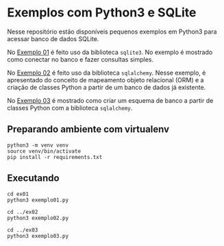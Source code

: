 # Exemplos com Python3 e SQLite

Nesse repositório estão disponíveis pequenos exemplos em Python3 para acessar banco de dados SQLite.

No [Exemplo 01](ex01) é feito uso da biblioteca `sqlite3`. No exemplo é mostrado como conectar no banco e fazer consultas simples.

No [Exemplo 02](ex02) é feito uso da biblioteca `sqlalchemy`. Nesse exemplo, é apresentado do conceito de mapeamento objeto relacional (ORM) e a criação de classes Python a partir de um banco de dados já existente.

No [Exemplo 03](ex03) é mostrado como criar um esquema de banco a partir de classes Python com a biblioteca `sqlalchemy`.



## Preparando ambiente com virtualenv



```shell
python3 -m venv venv
source venv/bin/activate
pip install -r requirements.txt
```



## Executando

```shell
cd ex01
python3 exemplo01.py

cd ../ex02
python3 exemplo02.py

cd ../ex03
python3 exemplo03.py
```

